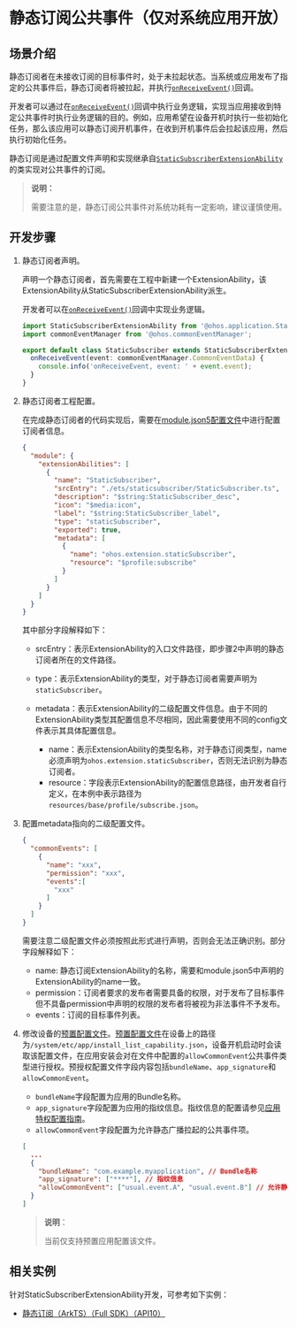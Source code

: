 # 静态订阅公共事件（仅对系统应用开放）

## 场景介绍

静态订阅者在未接收订阅的目标事件时，处于未拉起状态。当系统或应用发布了指定的公共事件后，静态订阅者将被拉起，并执行[`onReceiveEvent()`](../reference/apis/js-apis-application-staticSubscriberExtensionAbility.md#staticsubscriberextensionabilityonreceiveevent)回调。

开发者可以通过在[`onReceiveEvent()`](../reference/apis/js-apis-application-staticSubscriberExtensionAbility.md#staticsubscriberextensionabilityonreceiveevent)回调中执行业务逻辑，实现当应用接收到特定公共事件时执行业务逻辑的目的。例如，应用希望在设备开机时执行一些初始化任务，那么该应用可以静态订阅开机事件，在收到开机事件后会拉起该应用，然后执行初始化任务。

静态订阅是通过配置文件声明和实现继承自[`StaticSubscriberExtensionAbility`](../reference/apis/js-apis-application-staticSubscriberExtensionAbility.md)的类实现对公共事件的订阅。

> **说明：**
>
> 需要注意的是，静态订阅公共事件对系统功耗有一定影响，建议谨慎使用。

## 开发步骤

1. 静态订阅者声明。

   声明一个静态订阅者，首先需要在工程中新建一个ExtensionAbility，该ExtensionAbility从StaticSubscriberExtensionAbility派生。

   开发者可以在[`onReceiveEvent()`](../reference/apis/js-apis-application-staticSubscriberExtensionAbility.md#staticsubscriberextensionabilityonreceiveevent)回调中实现业务逻辑。

   ```ts
   import StaticSubscriberExtensionAbility from '@ohos.application.StaticSubscriberExtensionAbility';
   import commonEventManager from '@ohos.commonEventManager';
   
   export default class StaticSubscriber extends StaticSubscriberExtensionAbility {
     onReceiveEvent(event: commonEventManager.CommonEventData) {
       console.info('onReceiveEvent, event: ' + event.event);
     }
   }
   ```

2. 静态订阅者工程配置。

   在完成静态订阅者的代码实现后，需要在[module.json5配置文件](../quick-start/module-configuration-file.md)中进行配置订阅者信息。

   ```json
   {
     "module": {
       "extensionAbilities": [
         {
           "name": "StaticSubscriber",
           "srcEntry": "./ets/staticsubscriber/StaticSubscriber.ts",
           "description": "$string:StaticSubscriber_desc",
           "icon": "$media:icon",
           "label": "$string:StaticSubscriber_label",
           "type": "staticSubscriber",
           "exported": true,
           "metadata": [
             {
               "name": "ohos.extension.staticSubscriber",
               "resource": "$profile:subscribe"
             }
           ]
         }
       ]
     }
   }
   ```

   其中部分字段解释如下：

   - srcEntry：表示ExtensionAbility的入口文件路径，即步骤2中声明的静态订阅者所在的文件路径。

   - type：表示ExtensionAbility的类型，对于静态订阅者需要声明为`staticSubscriber`。

   - metadata：表示ExtensionAbility的二级配置文件信息。由于不同的ExtensionAbility类型其配置信息不尽相同，因此需要使用不同的config文件表示其具体配置信息。
        - name：表示ExtensionAbility的类型名称，对于静态订阅类型，name必须声明为`ohos.extension.staticSubscriber`，否则无法识别为静态订阅者。
        - resource：字段表示ExtensionAbility的配置信息路径，由开发者自行定义，在本例中表示路径为`resources/base/profile/subscribe.json`。


3. 配置metadata指向的二级配置文件。

   ```json
   {
     "commonEvents": [
       {
         "name": "xxx",
         "permission": "xxx",
         "events":[
           "xxx"
         ]
       }
     ]
   }
   ```

   需要注意二级配置文件必须按照此形式进行声明，否则会无法正确识别。部分字段解释如下：

   - name: 静态订阅ExtensionAbility的名称，需要和module.json5中声明的ExtensionAbility的name一致。
   - permission：订阅者要求的发布者需要具备的权限，对于发布了目标事件但不具备permission中声明的权限的发布者将被视为非法事件不予发布。
   - events：订阅的目标事件列表。

4. 修改设备的[预置配置文件](https://gitee.com/openharmony/vendor_hihope/blob/master/rk3568/preinstall-config/install_list_capability.json)。[预置配置文件](https://gitee.com/openharmony/vendor_hihope/blob/master/rk3568/preinstall-config/install_list_capability.json)在设备上的路径为`/system/etc/app/install_list_capability.json`，设备开机启动时会读取该配置文件，在应用安装会对在文件中配置的`allowCommonEvent`公共事件类型进行授权。预授权配置文件字段内容包括`bundleName`、`app_signature`和`allowCommonEvent`。

   - `bundleName`字段配置为应用的Bundle名称。
   - `app_signature`字段配置为应用的指纹信息。指纹信息的配置请参见[应用特权配置指南](../../device-dev/subsystems/subsys-app-privilege-config-guide.md#install_list_capabilityjson中配置)。
   - `allowCommonEvent`字段配置为允许静态广播拉起的公共事件项。

   ```json
   [
     ...
     {
       "bundleName": "com.example.myapplication", // Bundle名称
       "app_signature": ["****"], // 指纹信息
       "allowCommonEvent": ["usual.event.A", "usual.event.B"] // 允许静态广播拉起的公共事件项
     }
   ]
   ```
   
   > **说明**：
   >
   > 当前仅支持预置应用配置该文件。

## 相关实例

针对StaticSubscriberExtensionAbility开发，可参考如下实例：

- [静态订阅（ArkTS）（Full SDK）（API10）](https://gitee.com/openharmony/applications_app_samples/tree/OpenHarmony-4.0-Release/code/SystemFeature/ApplicationModels/StaticSubscriber)


